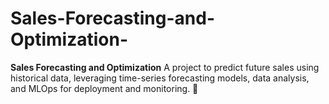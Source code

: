 # Sales-Forecasting-and-Optimization-
**Sales Forecasting and Optimization**    A project to predict future sales using historical data, leveraging time-series forecasting models, data analysis, and MLOps for deployment and monitoring. 🚀
